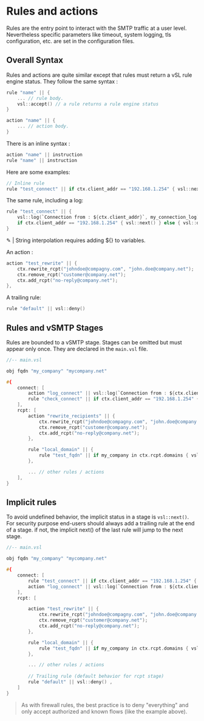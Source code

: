 # Rules and actions

Rules are the entry point to interact with the SMTP traffic at a user level.
Nevertheless specific parameters like timeout, system logging, tls configuration, etc. are set in the configuration files.

## Overall Syntax

Rules and actions are quite similar except that rules must return a vSL rule engine status.
They follow the same syntax :

```c
rule "name" || {
    ... // rule body.
    vsl::accept() // a rule returns a rule engine status
}
```

```c
action "name" || {
    ... // action body.
}
```

There is an inline syntax :

```c
action "name" || instruction
rule "name" || instruction
```

Here are some examples:

```c
// Inline rule
rule "test_connect" || if ctx.client_addr == "192.168.1.254" { vsl::next() } else { vsl::deny() }
```

The same rule, including a log:

```c
rule "test_connect" || {
    vsl::log(`Connection from : ${ctx.client_addr}`, my_connection_log);
    if ctx.client_addr == "192.168.1.254" { vsl::next() } else { vsl::deny() }
}
```

&#9998; | String interpolation requires adding ${} to variables.

An action :

```c
action "test_rewrite" || {
    ctx.rewrite_rcpt("johndoe@compagny.com", "john.doe@company.net");
    ctx.remove_rcpt("customer@company.net");
    ctx.add_rcpt("no-reply@company.net");
},
```

A trailing rule:

```c
rule "default" || vsl::deny() 
```

## Rules and vSMTP Stages

Rules are bounded to a vSMTP stage. Stages can be omitted but must appear only once. They are declared in the `main.vsl` file.

```c
//-- main.vsl

obj fqdn "my_company" "mycompany.net"

#{
    connect: [ 
        action "log_connect" || vsl::log(`Connection from : ${ctx.client_addr}`, my_connection_log),
        rule "check_connect" || if ctx.client_addr == "192.168.1.254" { vsl::next() } else { vsl::deny() },
    ],
    rcpt: [
        action "rewrite_recipients" || {
            ctx.rewrite_rcpt("johndoe@compagny.com", "john.doe@company.net");
            ctx.remove_rcpt("customer@company.net");
            ctx.add_rcpt("no-reply@company.net");
        },

        rule "local_domain" || {
            rule "test_fqdn" || if my_company in ctx.rcpt.domains { vsl::next() } else { vsl::deny() }
        },

        ... // other rules / actions
    ],
}
```

## Implicit rules

To avoid undefined behavior, the implicit status in a stage is `vsl::next()`.
For security purpose end-users should always add a trailing rule at the end of a stage. if not, the implicit next() of the last rule will jump to the next stage.

```c
//-- main.vsl

obj fqdn "my_company" "mycompany.net"

#{
    connect: [ 
        rule "test_connect" || if ctx.client_addr == "192.168.1.254" { vsl::next() } else { vsl::deny() },
        action "log_connect" || vsl::log(`Connection from : ${ctx.client_addr}`, my_connection_log),
    ],
    rcpt: [

        action "test_rewrite" || {
            ctx.rewrite_rcpt("johndoe@compagny.com", "john.doe@company.net");
            ctx.remove_rcpt("customer@company.net");
            ctx.add_rcpt("no-reply@company.net");
        },

        rule "local_domain" || {
            rule "test_fqdn" || if my_company in ctx.rcpt.domains { vsl::next() } else { vsl::deny() }
        },

        ... // other rules / actions
        
        // Trailing rule (default behavior for rcpt stage)
        rule "default" || vsl::deny() ,
    ]
}
```

> As with firewall rules, the best practice is to deny "everything" and only accept authorized and known flows (like the example above).
